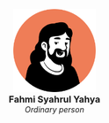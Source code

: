 <div align="center">
  <img src="profile.png" width="150" height="150">
  <h3 style="margin: 0">Fahmi Syahrul Yahya</h3>
  <h6 style="margin: 0">Ordinary person</h6>
</div>
